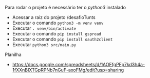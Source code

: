 Para rodar o projeto é necessário ter o *python3* instalado

- Acessar a raiz do projeto /desafioTunts
- Executar o comando ```python3 -m venv venv```
- Executar ```. venv/bin/activate ```
- Executar o comando ```pip install gspread```
- Executar o comando ```pip install oauth2client```
- Executar ```python3 src/main.py ```

Planilha
 - https://docs.google.com/spreadsheets/d/1AOFfgPFp7kd3h4a-1fXXnBIXTGpRPNb7nGuF-axoFMg/edit?usp=sharing

